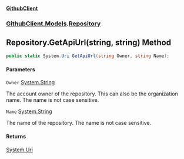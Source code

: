 #### [GithubClient](index 'index')
### [GithubClient.Models](GithubClient.Models 'GithubClient.Models').[Repository](GithubClient.Models.Repository 'GithubClient.Models.Repository')

## Repository.GetApiUrl(string, string) Method

```csharp
public static System.Uri GetApiUrl(string Owner, string Name);
```
#### Parameters

<a name='GithubClient.Models.Repository.GetApiUrl(string,string).Owner'></a>

`Owner` [System.String](https://docs.microsoft.com/en-us/dotnet/api/System.String 'System.String')

The account owner of the repository. This can also be the organization name. The name is not case sensitive.

<a name='GithubClient.Models.Repository.GetApiUrl(string,string).Name'></a>

`Name` [System.String](https://docs.microsoft.com/en-us/dotnet/api/System.String 'System.String')

The name of the repository. The name is not case sensitive.

#### Returns
[System.Uri](https://docs.microsoft.com/en-us/dotnet/api/System.Uri 'System.Uri')